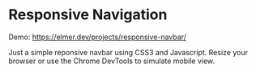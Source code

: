# Responsive Navigation

Demo: https://elmer.dev/projects/responsive-navbar/

Just a simple reponsive navbar using CSS3 and Javascript. Resize your browser or use the Chrome DevTools to simulate mobile view.
